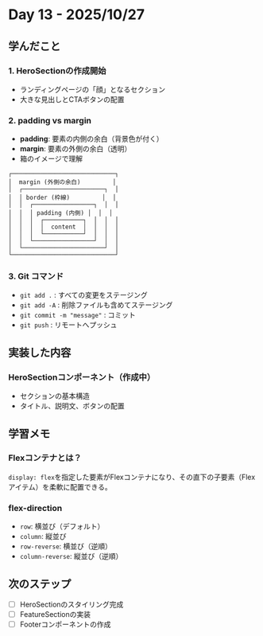 # Day 13 - 2025/10/27

## 学んだこと

### 1. HeroSectionの作成開始
- ランディングページの「顔」となるセクション
- 大きな見出しとCTAボタンの配置

### 2. padding vs margin
- **padding**: 要素の内側の余白（背景色が付く）
- **margin**: 要素の外側の余白（透明）
- 箱のイメージで理解

```
┌─────────────────────────────┐
│  margin (外側の余白)         │
│  ┌───────────────────────┐  │
│  │ border (枠線)         │  │
│  │  ┌─────────────────┐  │  │
│  │  │ padding (内側) │  │  │
│  │  │  ┌───────────┐  │  │  │
│  │  │  │  content  │  │  │  │
│  │  │  └───────────┘  │  │  │
│  │  └─────────────────┘  │  │
│  └───────────────────────┘  │
└─────────────────────────────┘
```

### 3. Git コマンド
- `git add .` : すべての変更をステージング
- `git add -A` : 削除ファイルも含めてステージング
- `git commit -m "message"` : コミット
- `git push` : リモートへプッシュ

## 実装した内容

### HeroSectionコンポーネント（作成中）
- セクションの基本構造
- タイトル、説明文、ボタンの配置

## 学習メモ

### Flexコンテナとは？
`display: flex`を指定した要素がFlexコンテナになり、その直下の子要素（Flexアイテム）を柔軟に配置できる。

### flex-direction
- `row`: 横並び（デフォルト）
- `column`: 縦並び
- `row-reverse`: 横並び（逆順）
- `column-reverse`: 縦並び（逆順）

## 次のステップ

- [ ] HeroSectionのスタイリング完成
- [ ] FeatureSectionの実装
- [ ] Footerコンポーネントの作成
